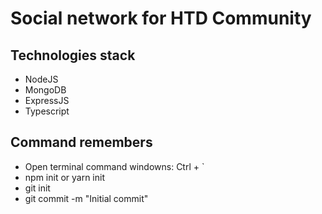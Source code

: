 # Social network for HTD Community

## Technologies stack

- NodeJS
- MongoDB
- ExpressJS
- Typescript

## Command remembers

- Open terminal command windowns: Ctrl + `
- npm init or yarn init
- git init
- git commit -m "Initial commit"